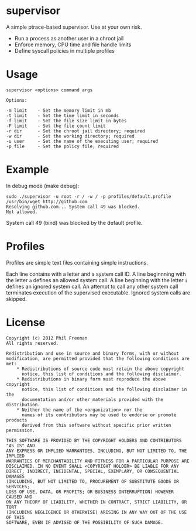 supervisor
==========

A simple ptrace-based supervisor. Use at your own risk.

- Run a process as another user in a chroot jail
- Enforce memory, CPU time and file handle limits
- Define syscall policies in multiple profiles

Usage
=====

    supervisor <options> command args
    
    Options:
    
    -m limit    - Set the memory limit in mb
    -t limit    - Set the time limit in seconds
    -f limit    - Set the file size limit in bytes
    -F limit    - Set the file count limit
    -r dir      - Set the chroot jail directory; required
    -w dir      - Set the working directory; required
    -u user     - Set the name of the executing user; required
    -p file     - Set the policy file; required

Example
=======

In debug mode (make debug):

    sudo ./supervisor -u root -r / -w / -p profiles/default.profile /usr/bin/wget http://github.com
    Resolving github.com... System call 49 was blocked.
    Not allowed.

System call 49 (bind) was blocked by the default profile.

Profiles
========

Profiles are simple text files containing simple instructions.

Each line contains with a letter and a system call ID. A line beginnning with the letter `a` defines an allowed system call. A line beginning with the letter `i` defines an ignored system call. An attempt to call any other system call terminates execution of the supervised executable. Ignored system calls are skipped.

License
=======

    Copyright (c) 2012 Phil Freeman
    All rights reserved.
    
    Redistribution and use in source and binary forms, with or without
    modification, are permitted provided that the following conditions are met:
        * Redistributions of source code must retain the above copyright
          notice, this list of conditions and the following disclaimer.
        * Redistributions in binary form must reproduce the above copyright
          notice, this list of conditions and the following disclaimer in the
          documentation and/or other materials provided with the distribution.
        * Neither the name of the <organization> nor the
          names of its contributors may be used to endorse or promote products
          derived from this software without specific prior written permission.
    
    THIS SOFTWARE IS PROVIDED BY THE COPYRIGHT HOLDERS AND CONTRIBUTORS "AS IS" AND
    ANY EXPRESS OR IMPLIED WARRANTIES, INCLUDING, BUT NOT LIMITED TO, THE IMPLIED
    WARRANTIES OF MERCHANTABILITY AND FITNESS FOR A PARTICULAR PURPOSE ARE
    DISCLAIMED. IN NO EVENT SHALL <COPYRIGHT HOLDER> BE LIABLE FOR ANY
    DIRECT, INDIRECT, INCIDENTAL, SPECIAL, EXEMPLARY, OR CONSEQUENTIAL DAMAGES
    (INCLUDING, BUT NOT LIMITED TO, PROCUREMENT OF SUBSTITUTE GOODS OR SERVICES;
    LOSS OF USE, DATA, OR PROFITS; OR BUSINESS INTERRUPTION) HOWEVER CAUSED AND
    ON ANY THEORY OF LIABILITY, WHETHER IN CONTRACT, STRICT LIABILITY, OR TORT
    (INCLUDING NEGLIGENCE OR OTHERWISE) ARISING IN ANY WAY OUT OF THE USE OF THIS
    SOFTWARE, EVEN IF ADVISED OF THE POSSIBILITY OF SUCH DAMAGE.

